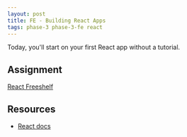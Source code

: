 ```yaml
---
layout: post
title: FE - Building React Apps
tags: phase-3 phase-3-fe react
---
```


Today, you'll start on your first React app without a tutorial.

## Assignment

[React Freeshelf](https://classroom.github.com/a/MHNvHk01)

## Resources

- [React docs](https://reactjs.org/docs/getting-started.html)
